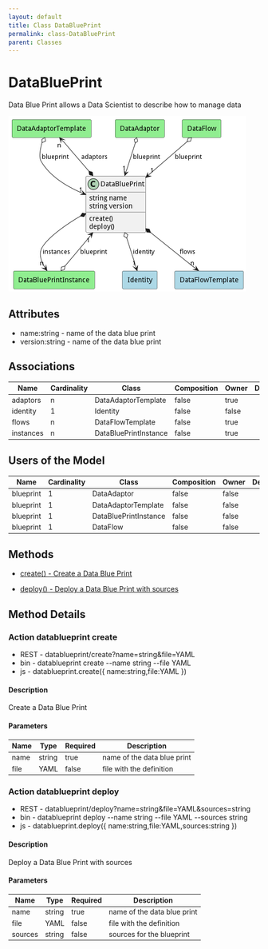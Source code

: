 ```yaml
---
layout: default
title: Class DataBluePrint
permalink: class-DataBluePrint
parent: Classes
---
```


# DataBluePrint

Data Blue Print allows a Data Scientist to describe how to manage data

![Logical Diagram](./logical.png)

## Attributes

* name:string - name of the data blue print
* version:string - name of the data blue print


## Associations

| Name | Cardinality | Class | Composition | Owner | Description |
| --- | --- | --- | --- | --- | --- |
| adaptors | n | DataAdaptorTemplate | false | true |  |
| identity | 1 | Identity | false | false |  |
| flows | n | DataFlowTemplate | false | true |  |
| instances | n | DataBluePrintInstance | false | true |  |



## Users of the Model

| Name | Cardinality | Class | Composition | Owner | Description |
| --- | --- | --- | --- | --- | --- |
| blueprint | 1 | DataAdaptor | false | false |  |
| blueprint | 1 | DataAdaptorTemplate | false | false |  |
| blueprint | 1 | DataBluePrintInstance | false | false |  |
| blueprint | 1 | DataFlow | false | false |  |





## Methods

* [create() - Create a Data Blue Print](#action-create)

* [deploy() - Deploy a Data Blue Print with sources](#action-deploy)


<h2>Method Details</h2>
    
### Action datablueprint create



* REST - datablueprint/create?name=string&amp;file=YAML
* bin - datablueprint create --name string --file YAML
* js - datablueprint.create({ name:string,file:YAML })

#### Description
Create a Data Blue Print

#### Parameters

| Name | Type | Required | Description |
|---|---|---|---|
| name | string |true | name of the data blue print |
| file | YAML |false | file with the definition |




### Action datablueprint deploy



* REST - datablueprint/deploy?name=string&amp;file=YAML&amp;sources=string
* bin - datablueprint deploy --name string --file YAML --sources string
* js - datablueprint.deploy({ name:string,file:YAML,sources:string })

#### Description
Deploy a Data Blue Print with sources

#### Parameters

| Name | Type | Required | Description |
|---|---|---|---|
| name | string |true | name of the data blue print |
| file | YAML |false | file with the definition |
| sources | string |false | sources for the blueprint |





